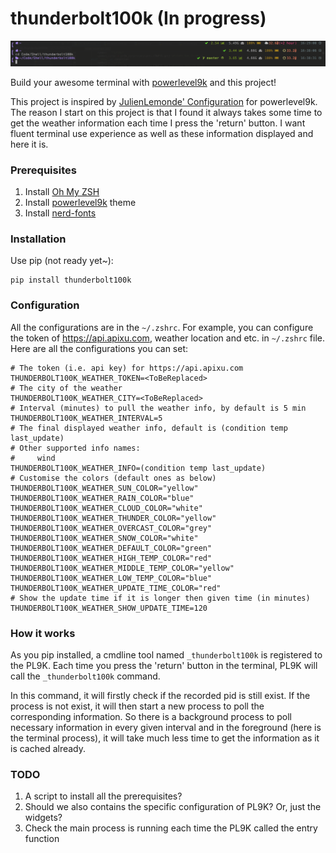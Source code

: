 # thunderbolt100k (In progress)

![screenshot](/screenshot.png)

Build your awesome terminal with [powerlevel9k](https://github.com/bhilburn/powerlevel9k) and this project!

This project is inspired by [JulienLemonde' Configuration](https://github.com/bhilburn/powerlevel9k/wiki/Show-Off-Your-Config#julienlemonde-configuration) for powerlevel9k. The reason I start on this project is that I found it always takes some time to get the weather information each time I press the 'return' button. I want fluent terminal use experience as well as these information displayed and here it is.

### Prerequisites

1. Install [Oh My ZSH](http://ohmyz.sh/)
2. Install [powerlevel9k](https://github.com/bhilburn/powerlevel9k) theme
3. Install [nerd-fonts](https://github.com/ryanoasis/nerd-fonts)

### Installation

Use pip (not ready yet~):

```
pip install thunderbolt100k
```

### Configuration

All the configurations are in the `~/.zshrc`. For example, you can configure the token of https://api.apixu.com, weather location and etc. in `~/.zshrc` file. Here are all the configurations you can set:

```shell
# The token (i.e. api key) for https://api.apixu.com
THUNDERBOLT100K_WEATHER_TOKEN=<ToBeReplaced>
# The city of the weather
THUNDERBOLT100K_WEATHER_CITY=<ToBeReplaced>
# Interval (minutes) to pull the weather info, by default is 5 min
THUNDERBOLT100K_WEATHER_INTERVAL=5
# The final displayed weather info, default is (condition temp last_update)
# Other supported info names:
#     wind 
THUNDERBOLT100K_WEATHER_INFO=(condition temp last_update)
# Customise the colors (default ones as below)
THUNDERBOLT100K_WEATHER_SUN_COLOR="yellow"
THUNDERBOLT100K_WEATHER_RAIN_COLOR="blue"
THUNDERBOLT100K_WEATHER_CLOUD_COLOR="white"
THUNDERBOLT100K_WEATHER_THUNDER_COLOR="yellow"
THUNDERBOLT100K_WEATHER_OVERCAST_COLOR="grey"
THUNDERBOLT100K_WEATHER_SNOW_COLOR="white"
THUNDERBOLT100K_WEATHER_DEFAULT_COLOR="green"
THUNDERBOLT100K_WEATHER_HIGH_TEMP_COLOR="red"
THUNDERBOLT100K_WEATHER_MIDDLE_TEMP_COLOR="yellow"
THUNDERBOLT100K_WEATHER_LOW_TEMP_COLOR="blue"
THUNDERBOLT100K_WEATHER_UPDATE_TIME_COLOR="red"
# Show the update time if it is longer then given time (in minutes)
THUNDERBOLT100K_WEATHER_SHOW_UPDATE_TIME=120
```

### How it works

As you pip installed, a cmdline tool named `_thunderbolt100k` is registered to the PL9K. Each time you press the 'return' button in the terminal, PL9K will call the `_thunderbolt100k` command.

In this command, it will firstly check if the recorded pid is still exist. If the process is not exist, it will then start a new process to poll the corresponding information. So there is a background process to poll necessary information in every given interval and in the foreground (here is the terminal process), it will take much less time to get the information as it is cached already.

### TODO

1. A script to install all the prerequisites?
2. Should we also contains the specific configuration of PL9K? Or, just the widgets?
3. Check the main process is running each time the PL9K called the entry function